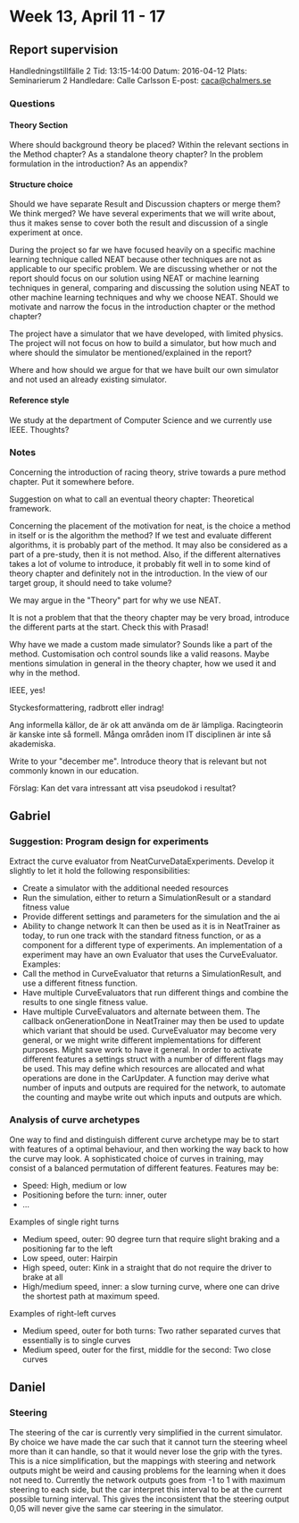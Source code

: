 # Week 13, April 11 - 17

## Report supervision

Handledningstillfälle 2
Tid: 13:15-14:00
Datum: 2016-04-12
Plats: Seminarierum 2
Handledare: Calle Carlsson
E-post: caca@chalmers.se


### Questions
#### Theory Section
Where should background theory be placed?
Within the relevant sections in the Method chapter?
As a standalone theory chapter?
In the problem formulation in the introduction?
As an appendix?

#### Structure choice
Should we have separate Result and Discussion chapters or merge them? We think merged? We have several experiments that we will write about, thus it makes sense to cover both the result and discussion of a single experiment at once.

During the project so far we have focused heavily on a specific machine learning technique called NEAT because other techniques are not as applicable to our specific problem. We are discussing whether or not the report should focus on our solution using NEAT or machine learning techniques in general, comparing and discussing the solution using NEAT to other machine learning techniques and why we choose NEAT. Should we motivate and narrow the focus in the introduction chapter or the method chapter?

The project have a simulator that we have developed, with limited physics. The project will not focus on how to build a simulator, but how much and where should the simulator be mentioned/explained in the report?

Where and how should we argue for that we have built our own simulator and not used an already existing simulator.

#### Reference style
We study at the department of Computer Science and we currently use IEEE. Thoughts?


### Notes
Concerning the introduction of racing theory, strive towards a pure method chapter. Put it somewhere before.

Suggestion on what to call an eventual theory chapter: Theoretical framework.

Concerning the placement of the motivation for neat, is the choice a method in itself or is the algorithm the method? If we test and evaluate different algorithms, it is probably part of the method. It may also be considered as a part of a pre-study, then it is not method. Also, if the different alternatives takes a lot of volume to introduce, it probably fit well in to some kind of theory chapter and definitely not in the introduction. In the view of our target group, it should need to take volume?

We may argue in the "Theory" part for why we use NEAT. 

It is not a problem that that the theory chapter may be very broad, introduce the different parts at the start. Check this with Prasad!

Why have we made a custom made simulator? Sounds like a part of the method. Customisation och control sounds like a valid reasons. Maybe mentions simulation in general in the theory chapter, how we used it and why in the method.

IEEE, yes!

Styckesformattering, radbrott eller indrag!

Ang informella källor, de är ok att använda om de är lämpliga. Racingteorin är kanske inte så formell. Många områden inom IT disciplinen är inte så akademiska.

Write to your "december me". Introduce theory that is relevant but not commonly known in our education.

Förslag: Kan det vara intressant att visa pseudokod i resultat?


## Gabriel
### Suggestion: Program design for experiments
Extract the curve evaluator from NeatCurveDataExperiments. Develop it slightly to let it hold the following responsibilities:
 - Create a simulator with the additional needed resources 
 - Run the simulation, either to return a SimulationResult or a standard fitness value
 - Provide different settings and parameters for the simulation and the ai
 - Ability to change network
It can then be used as it is in NeatTrainer as today, to run one track with the standard fitness function, or as a component for a different type of experiments. An implementation of a experiment may have an own Evaluator that uses the CurveEvaluator. Examples:
 - Call the method in CurveEvaluator that returns a SimulationResult, and use a different fitness function.
 - Have multiple CurveEvaluators that run different things and combine the results to one single fitness value.
 - Have multiple CurveEvaluators and alternate between them. The callback onGenerationDone in NeatTrainer may then be used to update which variant that should be used.
CurveEvaluator may become very general, or we might write different implementations for different purposes. Might save work to have it general. 
In order to activate different features a settings struct with a number of different flags may be used. This may define which resources are allocated and what operations are done in the CarUpdater. A function may derive what number of inputs and outputs are required for the network, to automate the counting and maybe write out which inputs and outputs are which.

### Analysis of curve archetypes
One way to find and distinguish different curve archetype may be to start with features of a optimal behaviour, and then working the way back to how the curve may look. A sophisticated choice of curves in training, may consist of a balanced permutation of different features. Features may be:
- Speed: High, medium or low
- Positioning before the turn: inner, outer
- ...

Examples of single right turns
- Medium speed, outer: 90 degree turn that require slight braking and a positioning far to the left
- Low speed, outer: Hairpin
- High speed, outer: Kink in a straight that do not require the driver to brake at all
- High/medium speed, inner: a slow turning curve, where one can drive the shortest path at maximum speed.

Examples of right-left curves
- Medium speed, outer for both turns: Two rather separated curves that essentially is to single curves
- Medium speed, outer for the first, middle for the second: Two close curves


## Daniel

### Steering
The steering of the car is currently very simplified in the current simulator. By choice we have made the car such that it cannot turn the steering wheel more than it can handle, so that it would never lose the grip with the tyres. This is a nice simplification, but the mappings with steering and network outputs might be weird and causing problems for the learning when it does not need to. 
Currently the network outputs goes from -1 to 1 with maximum steering to each side, but the car interpret this interval to be at the current possible turning interval. This gives the inconsistent that the steering output 0,05 will never give the same car steering in the simulator. 